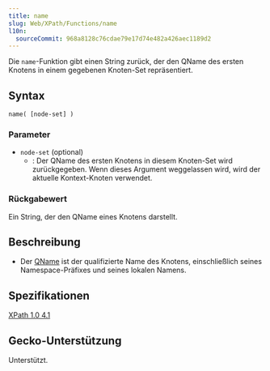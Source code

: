 ```yaml
---
title: name
slug: Web/XPath/Functions/name
l10n:
  sourceCommit: 968a8128c76cdae79e17d74e482a426aec1189d2
---
```


Die `name`-Funktion gibt einen String zurück, der den QName des ersten Knotens in einem gegebenen Knoten-Set repräsentiert.

## Syntax

```plain
name( [node-set] )
```

### Parameter

- `node-set` (optional)
  - : Der QName des ersten Knotens in diesem Knoten-Set wird zurückgegeben. Wenn dieses Argument weggelassen wird, wird der aktuelle Kontext-Knoten verwendet.

### Rückgabewert

Ein String, der den QName eines Knotens darstellt.

## Beschreibung

- Der [QName](https://www.w3.org/TR/REC-xml-names/#NT-QName) ist der qualifizierte Name des Knotens, einschließlich seines Namespace-Präfixes und seines lokalen Namens.

## Spezifikationen

[XPath 1.0 4.1](https://www.w3.org/TR/1999/REC-xpath-19991116/#function-local-name)

## Gecko-Unterstützung

Unterstützt.
